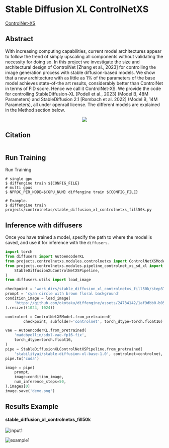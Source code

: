 # Stable Diffusion XL ControlNetXS

[ControlNet-XS](https://vislearn.github.io/ControlNet-XS/)

## Abstract

With increasing computing capabilities, current model architectures appear to follow the trend of simply upscaling all components without validating the necessity for doing so. In this project we investigate the size and architectural design of ControlNet \[Zhang et al., 2023\] for controlling the image generation process with stable diffusion-based models. We show that a new architecture with as little as 1% of the parameters of the base model achieves state-of-the art results, considerably better than ControlNet in terms of FID score. Hence we call it ControlNet-XS. We provide the code for controlling StableDiffusion-XL \[Podell et al., 2023\] (Model B, 48M Parameters) and StableDiffusion 2.1 \[Rombach et al. 2022\] (Model B, 14M Parameters), all under openrail license. The different models are explained in the Method section below.

<div align=center>
<img src="https://github.com/okotaku/diffengine/assets/24734142/d6747c67-2184-4697-9bd9-01306575c787"/>
</div>

## Citation

```
```

## Run Training

Run Training

```
# single gpu
$ diffengine train ${CONFIG_FILE}
# multi gpus
$ NPROC_PER_NODE=${GPU_NUM} diffengine train ${CONFIG_FILE}

# Example.
$ diffengine train projects/controlnetxs/stable_diffusion_xl_controlnetxs_fill50k.py
```

## Inference with diffusers

Once you have trained a model, specify the path to where the model is saved, and use it for inference with the `diffusers`.

```py
import torch
from diffusers import AutoencoderKL
from projects.controlnetxs.modules.controlnetxs import ControlNetXSModel
from projects.controlnetxs.modules.pipeline_controlnet_xs_sd_xl import (
    StableDiffusionXLControlNetXSPipeline,
)
from diffusers.utils import load_image

checkpoint = 'work_dirs/stable_diffusion_xl_controlnetxs_fill50k/step37500'
prompt = 'cyan circle with brown floral background'
condition_image = load_image(
    'https://github.com/okotaku/diffengine/assets/24734142/1af9dbb0-b056-435c-bc4b-62a823889191'
).resize((1024, 1024))

controlnet = ControlNetXSModel.from_pretrained(
        checkpoint, subfolder='controlnet', torch_dtype=torch.float16)

vae = AutoencoderKL.from_pretrained(
    'madebyollin/sdxl-vae-fp16-fix',
    torch_dtype=torch.float16,
)
pipe = StableDiffusionXLControlNetXSPipeline.from_pretrained(
    'stabilityai/stable-diffusion-xl-base-1.0', controlnet=controlnet, vae=vae, torch_dtype=torch.float16)
pipe.to('cuda')

image = pipe(
    prompt,
    image=condition_image,
    num_inference_steps=50,
).images[0]
image.save('demo.png')
```

## Results Example

#### stable_diffusion_xl_controlnetxs_fill50k

![input1](https://github.com/okotaku/diffengine/assets/24734142/1af9dbb0-b056-435c-bc4b-62a823889191)

![example1](https://github.com/okotaku/diffengine/assets/24734142/c190a665-361c-4bd8-86ac-f6cd66d6a0b9)
